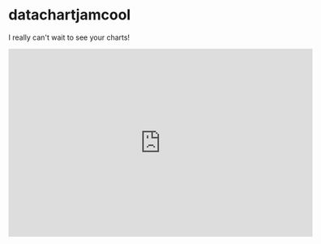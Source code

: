 # datachartjamcool

I really can't wait to see your charts! 

<iframe width="600" height="371" seamless frameborder="0" scrolling="no" src="https://docs.google.com/spreadsheets/d/1YpWRvy8nKm1Hv-4Q7SexSNwGDrB9aiqM7Ihv6FMxdEA/pubchart?oid=813327276&amp;format=interactive"></iframe>
